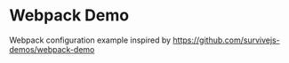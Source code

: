 # Webpack Demo
Webpack configuration example inspired by https://github.com/survivejs-demos/webpack-demo